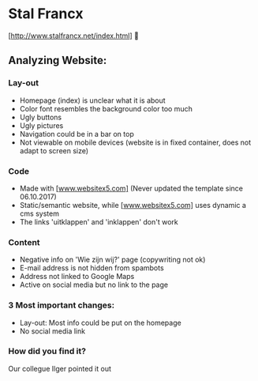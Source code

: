 # Stal Francx
[http://www.stalfrancx.net/index.html]
:horse:

## Analyzing Website: 
### Lay-out
* Homepage (index) is unclear what it is about
* Color font resembles the background color too much
* Ugly buttons
* Ugly pictures
* Navigation could be in a bar on top 
* Not viewable on mobile devices (website is in fixed container, does not adapt to screen size)

### Code
* Made with [www.websitex5.com] (Never updated the template since 06.10.2017)
* Static/semantic website, while [www.websitex5.com] uses dynamic a cms system
* The links 'uitklappen' and 'inklappen' don't work


### Content
* Negative info on 'Wie zijn wij?' page (copywriting not ok)
* E-mail address is not hidden from spambots
* Address not linked to Google Maps
* Active on social media but no link to the page

### 3 Most important changes:
* Lay-out: Most info could be put on the homepage
* No social media link

### How did you find it?
Our collegue Ilger pointed it out

